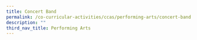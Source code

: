 ```yaml
---
title: Concert Band
permalink: /co-curricular-activities/ccas/performing-arts/concert-band
description: ""
third_nav_title: Performing Arts
---
```

